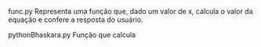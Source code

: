 func.py 
	Representa uma função que, dado um valor de x, calcula o valor da equação e confere a resposta do usuário.
	
pythonBhaskara.py
	Função que calcula

